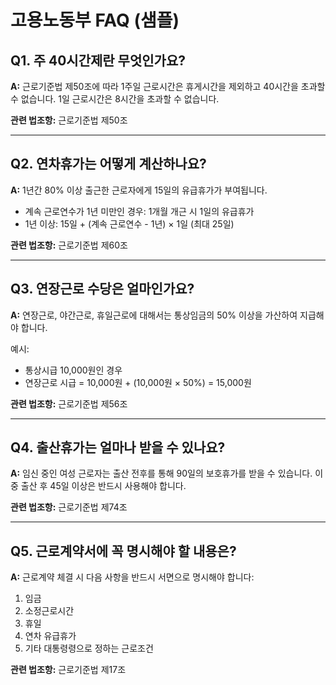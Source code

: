 # 고용노동부 FAQ (샘플)

## Q1. 주 40시간제란 무엇인가요?

**A:** 근로기준법 제50조에 따라 1주일 근로시간은 휴게시간을 제외하고 40시간을 초과할 수 없습니다. 1일 근로시간은 8시간을 초과할 수 없습니다.

**관련 법조항:** 근로기준법 제50조

---

## Q2. 연차휴가는 어떻게 계산하나요?

**A:** 1년간 80% 이상 출근한 근로자에게 15일의 유급휴가가 부여됩니다. 
- 계속 근로연수가 1년 미만인 경우: 1개월 개근 시 1일의 유급휴가
- 1년 이상: 15일 + (계속 근로연수 - 1년) × 1일 (최대 25일)

**관련 법조항:** 근로기준법 제60조

---

## Q3. 연장근로 수당은 얼마인가요?

**A:** 연장근로, 야간근로, 휴일근로에 대해서는 통상임금의 50% 이상을 가산하여 지급해야 합니다.

예시:
- 통상시급 10,000원인 경우
- 연장근로 시급 = 10,000원 + (10,000원 × 50%) = 15,000원

**관련 법조항:** 근로기준법 제56조

---

## Q4. 출산휴가는 얼마나 받을 수 있나요?

**A:** 임신 중인 여성 근로자는 출산 전후를 통해 90일의 보호휴가를 받을 수 있습니다. 
이 중 출산 후 45일 이상은 반드시 사용해야 합니다.

**관련 법조항:** 근로기준법 제74조

---

## Q5. 근로계약서에 꼭 명시해야 할 내용은?

**A:** 근로계약 체결 시 다음 사항을 반드시 서면으로 명시해야 합니다:
1. 임금
2. 소정근로시간
3. 휴일
4. 연차 유급휴가
5. 기타 대통령령으로 정하는 근로조건

**관련 법조항:** 근로기준법 제17조
